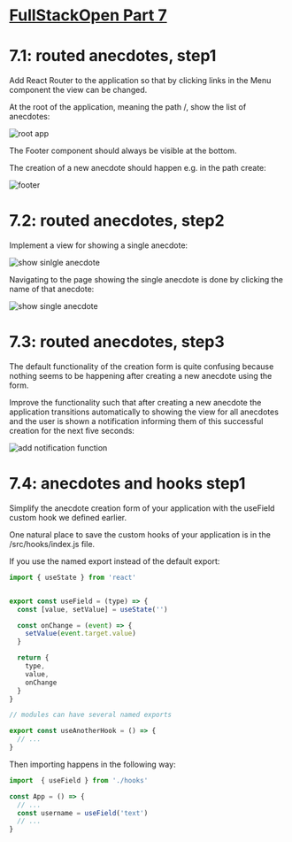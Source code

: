 # [FullStackOpen Part 7](https://fullstackopen.com/en/part7)

# 7.1: routed anecdotes, step1
Add React Router to the application so that by clicking links in the Menu component the view can be changed.

At the root of the application, meaning the path /, show the list of anecdotes:

![root app](https://fullstackopen.com/static/57c61f000e5eddce42c3a345c2819b77/5a190/40.png)

The Footer component should always be visible at the bottom.

The creation of a new anecdote should happen e.g. in the path create:

![footer](https://fullstackopen.com/static/c393db40b64e8eadd1220bdfccc8eede/5a190/41.png)

# 7.2: routed anecdotes, step2
Implement a view for showing a single anecdote:

![show sinlgle anecdote](https://fullstackopen.com/static/3287ad77ebb90dfac2d734d9801b20b0/5a190/42.png)

Navigating to the page showing the single anecdote is done by clicking the name of that anecdote:

![show single anecdote](https://fullstackopen.com/static/116f966d64a03287b86a6e6a03f6ba81/5a190/43.png)

# 7.3: routed anecdotes, step3
The default functionality of the creation form is quite confusing because nothing seems to be happening after creating a new anecdote using the form.

Improve the functionality such that after creating a new anecdote the application transitions automatically to showing the view for all anecdotes and the user is shown a notification informing them of this successful creation for the next five seconds:

![add notification function](https://fullstackopen.com/static/7640caca8b2a611c4f6203f343b996f9/5a190/44.png)

# 7.4: anecdotes and hooks step1
Simplify the anecdote creation form of your application with the useField custom hook we defined earlier.

One natural place to save the custom hooks of your application is in the /src/hooks/index.js file.

If you use the named export instead of the default export:

```jsx
import { useState } from 'react'


export const useField = (type) => {
  const [value, setValue] = useState('')

  const onChange = (event) => {
    setValue(event.target.value)
  }

  return {
    type,
    value,
    onChange
  }
}

// modules can have several named exports

export const useAnotherHook = () => {
  // ...
}
```

Then importing happens in the following way:

```jsx
import  { useField } from './hooks'

const App = () => {
  // ...
  const username = useField('text')
  // ...
}
```